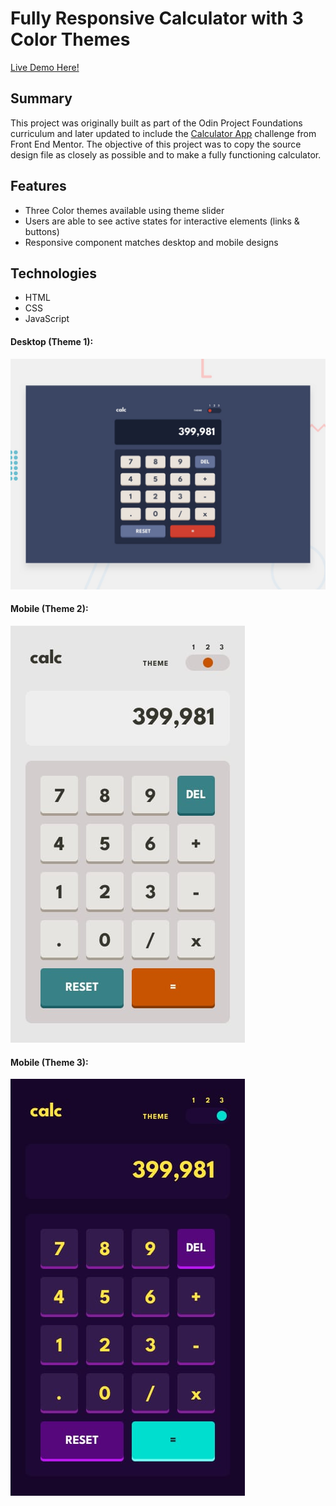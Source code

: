 # Fully Responsive Calculator with 3 Color Themes

[Live Demo Here!](https://zflegle3.github.io/calculator/)

## Summary

This project was originally built as part of the Odin Project Foundations curriculum and later updated to include the [Calculator App](https://www.frontendmentor.io/challenges/calculator-app-9lteq5N29) challenge from Front End Mentor. The objective of this project was to copy the source design file as closely as possible and to make a fully functioning calculator.

## Features 
* Three Color themes available using theme slider
* Users are able to see active states for interactive elements (links & buttons)
* Responsive component matches desktop and mobile designs 


## Technologies
* HTML
* CSS
* JavaScript

#### Desktop (Theme 1):
![demo image](https://github.com/zflegle3/calculator/blob/main/design/desktop-preview.jpg)

#### Mobile (Theme 2):
![demo image](https://raw.githubusercontent.com/zflegle3/calculator/main/design/mobile-design-theme-2.jpg)

#### Mobile (Theme 3):
![demo image](https://raw.githubusercontent.com/zflegle3/calculator/main/design/mobile-design-theme-3.jpg)


